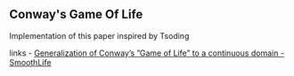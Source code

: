 ## Conway's Game Of Life

Implementation of this paper inspired by Tsoding

links -
[Generalization of Conway’s ”Game of Life” to a
continuous domain - SmoothLife](https://arxiv.org/pdf/1111.1567.pdf)
